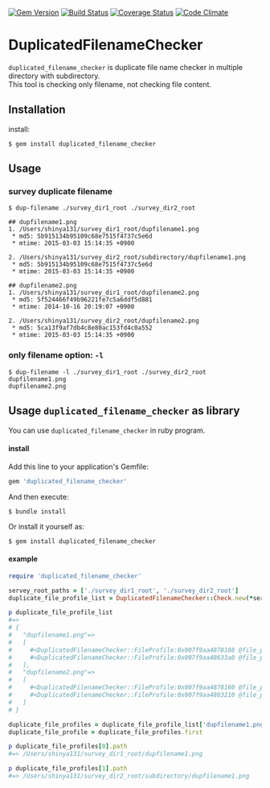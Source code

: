[![Gem Version](https://badge.fury.io/rb/duplicated_filename_checker.svg)](http://badge.fury.io/rb/duplicated_filename_checker)
[![Build Status](https://travis-ci.org/Shinya131/duplicated_filename_checker.svg?branch=master)](https://travis-ci.org/Shinya131/duplicated_filename_checker)
[![Coverage Status](https://coveralls.io/repos/Shinya131/duplicated_filename_checker/badge.svg?branch=master)](https://coveralls.io/r/Shinya131/duplicated_filename_checker?branch=master) 
[![Code Climate](https://codeclimate.com/github/Shinya131/duplicated_filename_checker/badges/gpa.svg)](https://codeclimate.com/github/Shinya131/duplicated_filename_checker)

# DuplicatedFilenameChecker

`duplicated_filename_checker` is duplicate file name checker in multiple directory with subdirectory.  
This tool is checking only filename, not checking file content.

## Installation

install:

    $ gem install duplicated_filename_checker

## Usage
### survey duplicate filename

```
$ dup-filename ./survey_dir1_root ./survey_dir2_root

## dupfilename1.png
1. /Users/shinya131/survey_dir1_root/dupfilename1.png
 * md5: 5b915134b95109c68e7515f4737c5e6d
 * mtime: 2015-03-03 15:14:35 +0900

2. /Users/shinya131/survey_dir2_root/subdirectory/dupfilename1.png
 * md5: 5b915134b95109c68e7515f4737c5e6d
 * mtime: 2015-03-03 15:14:35 +0900

## dupfilename2.png
1. /Users/shinya131/survey_dir1_root/dupfilename2.png
 * md5: 5f524466f49b96221fe7c5a6ddf5d881
 * mtime: 2014-10-16 20:19:07 +0900

2. /Users/shinya131/survey_dir2_root/dupfilename2.png
 * md5: 5ca13f9af7db4c8e80ac153fd4c0a552
 * mtime: 2015-03-03 15:14:35 +0900

```

### only filename option: `-l`
```
$ dup-filename -l ./survey_dir1_root ./survey_dir2_root
dupfilename1.png
dupfilename2.png

```

## Usage `duplicated_filename_checker` as library

You can use `duplicated_filename_checker` in ruby program.

#### install

Add this line to your application's Gemfile:
```ruby
gem 'duplicated_filename_checker'
```

And then execute:

    $ bundle install

Or install it yourself as:

    $ gem install duplicated_filename_checker

#### example
```ruby
require 'duplicated_filename_checker'

servey_root_paths = ['./survey_dir1_root', './survey_dir2_root']
duplicate_file_profile_list = DuplicatedFilenameChecker::Check.new(*servey_root_paths).execute

p duplicate_file_profile_list
#=>
# {
#   "dupfilename1.png"=>
#   [
#     #<DuplicatedFilenameChecker::FileProfile:0x007f9aa4878188 @file_path=...>,
#     #<DuplicatedFilenameChecker::FileProfile:0x007f9aa48633a0 @file_path=...>
#   ],
#   "dupfilename2.png"=>
#   [
#     #<DuplicatedFilenameChecker::FileProfile:0x007f9aa4878160 @file_path=...>,
#     #<DuplicatedFilenameChecker::FileProfile:0x007f9aa4863210 @file_path=...>
#   ]
# }

duplicate_file_profiles = duplicate_file_profile_list['dupfilename1.png']
duplicate_file_profile = duplicate_file_profiles.first

p duplicate_file_profiles[0].path
#=> /Users/shinya131/survey_dir1_root/dupfilename1.png

p duplicate_file_profiles[1].path
#=> /Users/shinya131/survey_dir2_root/subdirectory/dupfilename1.png
```
